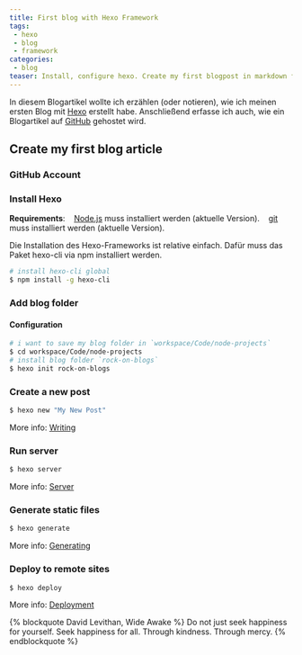 ```yaml
---
title: First blog with Hexo Framework
tags:
 - hexo
 - blog
 - framework
categories:
 - blog
teaser: Install, configure hexo. Create my first blogpost in markdown form and host it to github
---
```


 In diesem Blogartikel wollte ich erzählen (oder notieren), wie ich meinen ersten Blog mit [Hexo](https://hexo.io) erstellt habe.
Anschließend erfasse ich auch, wie ein Blogartikel auf [GitHub](https://github.com) gehostet wird.

## Create my first blog article

### GitHub Account

### Install Hexo

**Requirements**:
&nbsp;&nbsp; [Node.js](https://nodejs.org/en/) muss installiert werden (aktuelle Version).
&nbsp;&nbsp; [git](https://git-scm.com/book/de/v1/Los-geht%E2%80%99s-Git-installieren) muss installiert werden (aktuelle Version).

Die Installation des Hexo-Frameworks ist relative einfach. Dafür muss das Paket hexo-cli via npm installiert werden.

``` bash
# install hexo-cli global
$ npm install -g hexo-cli
```

### Add blog folder

#### <i class="fa fa-gear fa-spin fa-2x" style="color: firebrick"></i> Configuration

``` bash
# i want to save my blog folder in `workspace/Code/node-projects`
$ cd workspace/Code/node-projects
# install blog folder `rock-on-blogs`
$ hexo init rock-on-blogs
```

### Create a new post

``` bash
$ hexo new "My New Post"
```

More info: [Writing](https://hexo.io/docs/writing.html)

### Run server

``` bash
$ hexo server
```

More info: [Server](https://hexo.io/docs/server.html)

### Generate static files

``` bash
$ hexo generate
```

More info: [Generating](https://hexo.io/docs/generating.html)

### Deploy to remote sites

``` bash
$ hexo deploy
```

More info: [Deployment](https://hexo.io/docs/deployment.html)

{% blockquote David Levithan, Wide Awake %}
Do not just seek happiness for yourself. Seek happiness for all. Through kindness. Through mercy.
{% endblockquote %}
